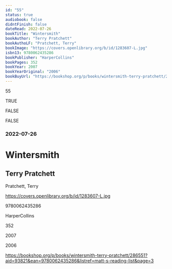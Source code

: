 ```yaml
---
id: "55"
status: true
audiobook: false
didntFinish: false
dateRead: 2022-07-26
bookTitle: "Wintersmith"
bookAuthor: "Terry Pratchett"
bookAuthoLF: "Pratchett, Terry"
bookImage: "https://covers.openlibrary.org/b/id/1283607-L.jpg"
isbn13: 9780062435286
bookPublisher: "HarperCollins"
bookPages: 352
bookYear: 2007
bookYearOriginal: "2006"
bookBuyUrl: "https://bookshop.org/p/books/wintersmith-terry-pratchett/286551?aid=93821&ean=9780062435286&listref=matt-s-reading-list&page=3"
---
```

55

TRUE

FALSE

FALSE

### 2022-07-26

# Wintersmith

## Terry Pratchett

Pratchett, Terry

https://covers.openlibrary.org/b/id/1283607-L.jpg

9780062435286

HarperCollins

352

2007

2006

https://bookshop.org/p/books/wintersmith-terry-pratchett/286551?aid=93821&ean=9780062435286&listref=matt-s-reading-list&page=3